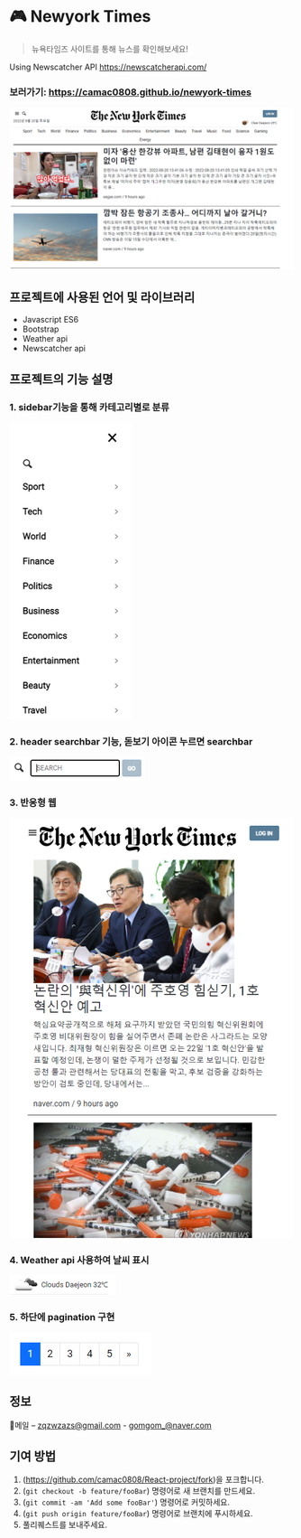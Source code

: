 # 🎮 Newyork Times
> 뉴욕타임즈 사이트를 통해 뉴스를 확인해보세요!

Using Newscatcher API
https://newscatcherapi.com/
### 보러가기: <https://camac0808.github.io/newyork-times>

![메인페이지](mainpage.PNG)


## 프로젝트에 사용된 언어 및 라이브러리

* Javascript ES6
* Bootstrap
* Weather api
* Newscatcher api

## 프로젝트의 기능 설명

### 1. sidebar기능을 통해 카테고리별로 분류
![로딩](sidebar.PNG)

### 2. header searchbar 기능, 돋보기 아이콘 누르면 searchbar 
![헤더](searchbar.PNG)

### 3. 반응형 웹
![반응형웹](responsive.PNG)

### 4. Weather api 사용하여 날씨 표시
![날씨](weather.PNG)

### 5. 하단에 pagination 구현
![페이지네이션](pagination.PNG)

## 정보

💌메일 – zqzwzazs@gmail.com - gomgom_@naver.com


## 기여 방법

1. (<https://github.com/camac0808/React-project/fork>)을 포크합니다.
2. (`git checkout -b feature/fooBar`) 명령어로 새 브랜치를 만드세요.
3. (`git commit -am 'Add some fooBar'`) 명령어로 커밋하세요.
4. (`git push origin feature/fooBar`) 명령어로 브랜치에 푸시하세요. 
5. 풀리퀘스트를 보내주세요.

<!-- Markdown link & img dfn's -->
[npm-image]: https://img.shields.io/npm/v/datadog-metrics.svg?style=flat-square
[npm-url]: https://npmjs.org/package/datadog-metrics
[npm-downloads]: https://img.shields.io/npm/dm/datadog-metrics.svg?style=flat-square
[travis-image]: https://img.shields.io/travis/dbader/node-datadog-metrics/master.svg?style=flat-square
[travis-url]: https://travis-ci.org/dbader/node-datadog-metrics
[wiki]: https://github.com/yourname/yourproject/wiki
